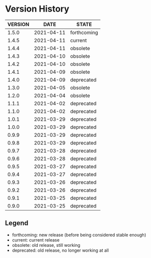 
Version History
===============

| VERSION | DATE       | STATE       |
| ------- | ---------- | ----------- |
| 1.5.0   | 2021-04-11 | forthcoming |
| 1.4.5   | 2021-04-11 | current     |
| 1.4.4   | 2021-04-11 | obsolete    |
| 1.4.3   | 2021-04-10 | obsolete    |
| 1.4.2   | 2021-04-10 | obsolete    |
| 1.4.1   | 2021-04-09 | obsolete    |
| 1.4.0   | 2021-04-09 | deprecated  |
| 1.3.0   | 2021-04-05 | obsolete    |
| 1.2.0   | 2021-04-04 | obsolete    |
| 1.1.1   | 2021-04-02 | deprecated  |
| 1.1.0   | 2021-04-02 | deprecated  |
| 1.0.1   | 2021-03-29 | deprecated  |
| 1.0.0   | 2021-03-29 | deprecated  |
| 0.9.9   | 2021-03-29 | deprecated  |
| 0.9.8   | 2021-03-29 | deprecated  |
| 0.9.7   | 2021-03-28 | deprecated  |
| 0.9.6   | 2021-03-28 | deprecated  |
| 0.9.5   | 2021-03-27 | deprecated  |
| 0.9.4   | 2021-03-27 | deprecated  |
| 0.9.3   | 2021-03-26 | deprecated  |
| 0.9.2   | 2021-03-26 | deprecated  |
| 0.9.1   | 2021-03-25 | deprecated  |
| 0.9.0   | 2021-03-25 | deprecated  |

Legend
------

- forthcoming: new release (before being considered stable enough)
- current:     current release
- obsolete:    old release, still working
- deprecated:  old release, no longer working at all

